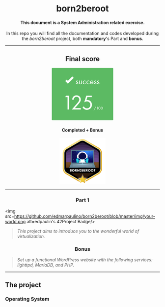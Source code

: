 <h1 align=center>
	<b>born2beroot</b>
</h1>

<h4 align=center>
	This document is a System Administration related exercise.	
</h4>

<p align=center>
	In this repo you will find all the documentation and codes developed during the <i>born2beroot</i> project, both <b>mandatory</b>'s Part and <b>bonus</b>.
</p>

---

<div align=center>
<h2>
	Final score
</h2>
<img src=https://github.com/edmarpaulino/42projects_pics/blob/master/score_edpaulin_libft.png alt=edpaulin's 42Project Score/>
<h4>Completed + Bonus</h4>
<img src=https://github.com/edmarpaulino/42projects_pics/blob/master/born2berootm.png alt=edpaulin's 42Project Badge/>
</div>

---

<h3 align=center>
Part 1
</h3>

<img src=https://github.com/edmarpaulino/born2beroot/blob/master/img/your-world.png alt=edpaulin's 42Project Badge/>

> <i>This project aims to introduce you to the wonderful world of virtualization.</i>

<p align=center>

</p>


<h3 align=center>
Bonus
</h3>

> <i>Set up a functional WordPress website with the following services: lighttpd, MariaDB, and PHP.</i>
<p align=center>

</p>

---

<h2>
The project
</h2>

### Operating System 


